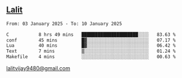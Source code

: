 ## [Lalit](https://lalit.sh)

<!--START_SECTION:waka-->

```txt
From: 03 January 2025 - To: 10 January 2025

C           8 hrs 49 mins   █████████████████████░░░░   83.63 %
conf        45 mins         █▓░░░░░░░░░░░░░░░░░░░░░░░   07.17 %
Lua         40 mins         █▓░░░░░░░░░░░░░░░░░░░░░░░   06.42 %
Text        7 mins          ▒░░░░░░░░░░░░░░░░░░░░░░░░   01.24 %
Makefile    4 mins          ░░░░░░░░░░░░░░░░░░░░░░░░░   00.63 %
```

<!--END_SECTION:waka-->

lalitvijay9480@gmail.com
